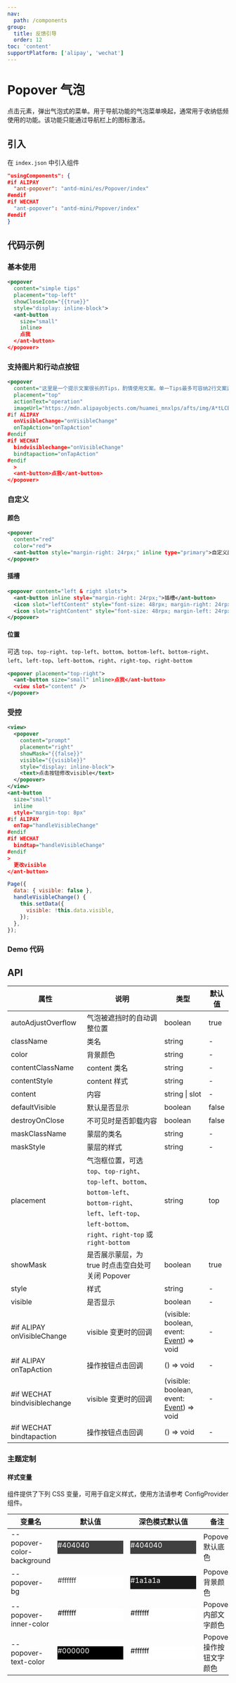```yaml
---
nav:
  path: /components
group:
  title: 反馈引导
  order: 12
toc: 'content'
supportPlatform: ['alipay', 'wechat']
---
```


# Popover 气泡

点击元素，弹出气泡式的菜单。用于导航功能的气泡菜单唤起，通常用于收纳低频使用的功能。该功能只能通过导航栏上的图标激活。

## 引入

在 `index.json` 中引入组件

```json
"usingComponents": {
#if ALIPAY
  "ant-popover": "antd-mini/es/Popover/index"
#endif
#if WECHAT
  "ant-popover": "antd-mini/Popover/index"
#endif
}
```

## 代码示例

### 基本使用

```xml
<popover
  content="simple tips"
  placement="top-left"
  showCloseIcon="{{true}}"
  style="display: inline-block">
  <ant-button
    size="small"
    inline>
    点我
  </ant-button>
</popover>
```

### 支持图片和行动点按钮

```xml
<popover
  content="这里是一个提示文案很长的Tips，酌情使用文案。单一Tips最多可容纳2行文案这里是一个提示文案很长的Tips，酌情使用文案。单一Tips最多可容纳2行文案…"
  placement="top"
  actionText="operation"
  imageUrl="https://mdn.alipayobjects.com/huamei_mnxlps/afts/img/A*tLCBTqxataIAAAAAAAAAAAAADkqGAQ/original"
#if ALIPAY
  onVisibleChange="onVisibleChange"
  onTapAction="onTapAction"
#endif
#if WECHAT
  bindvisiblechange="onVisibleChange"
  bindtapaction="onTapAction"
#endif
  >
  <ant-button>点我</ant-button>
</popover>
```

### 自定义

#### 颜色

```xml
<popover
  content="red"
  color="red">
  <ant-button style="margin-right: 24rpx;" inline type="primary">自定义颜色</ant-button>
</popover>
```

#### 插槽

```xml
<popover content="left & right slots">
  <ant-button inline style="margin-right: 24rpx;">插槽</ant-button>
  <icon slot="leftContent" style="font-size: 48rpx; margin-right: 24rpx;" type="FaceRecognitionOutline" />
  <icon slot="rightContent" style="font-size: 48rpx; margin-left: 24rpx;" type="FaceRecognitionOutline" />
</popover>
```

#### 位置

可选 `top`、`top-right`、`top-left`、`bottom`、`bottom-left`、`bottom-right`、`left`、`left-top`、`left-bottom`、`right`、`right-top`、`right-bottom`

```xml
<popover placement="top-right">
  <ant-button size="small" inline>点我</ant-button>
  <view slot="content" />
</popover>
```

### 受控

```xml
<view>
  <popover
    content="prompt"
    placement="right"
    showMask="{{false}}"
    visible="{{visible}}"
    style="display: inline-block">
    <text>点击按钮修改visible</text>
  </popover>
</view>
<ant-button
  size="small"
  inline
  style="margin-top: 8px"
#if ALIPAY
  onTap="handleVisibleChange"
#endif
#if WECHAT
  bindtap="handleVisibleChange"
#endif
>
  更改visible
</ant-button>
```

```js
Page({
  data: { visible: false },
  handleVisibleChange() {
    this.setData({
      visible: !this.data.visible,
    });
  },
});
```

### Demo 代码

<code src='../../demo/pages/Popover/index' noChangeButton></code>

## API

| 属性                          | 说明                                                                                                                                                                | 类型                                                                                                | 默认值 |
| ----------------------------- | ------------------------------------------------------------------------------------------------------------------------------------------------------------------- | --------------------------------------------------------------------------------------------------- | ------ |
| autoAdjustOverflow            | 气泡被遮挡时的自动调整位置                                                                                                                                          | boolean                                                                                             | true   |
| className                     | 类名                                                                                                                                                                | string                                                                                              | -      |
| color                         | 背景颜色                                                                                                                                                            | string                                                                                              | -      |
| contentClassName              | content 类名                                                                                                                                                        | string                                                                                              | -      |
| contentStyle                  | content 样式                                                                                                                                                        | string                                                                                              | -      |
| content                       | 内容                                                                                                                                                                | string \| slot                                                                                      | -      |
| defaultVisible                | 默认是否显示                                                                                                                                                        | boolean                                                                                             | false  |
| destroyOnClose                | 不可见时是否卸载内容                                                                                                                                                | boolean                                                                                             | false  |
| maskClassName                 | 蒙层的类名                                                                                                                                                          | string                                                                                              | -      |
| maskStyle                     | 蒙层的样式                                                                                                                                                          | string                                                                                              | -      |
| placement                     | 气泡框位置，可选 `top`、`top-right`、`top-left`、`bottom`、`bottom-left`、`bottom-right`、`left`、`left-top`、`left-bottom`、`right`、`right-top` 或 `right-bottom` | string                                                                                              | top    |
| showMask                      | 是否展示蒙层，为 true 时点击空白处可关闭 Popover                                                                                                                    | boolean                                                                                             | true   |
| style                         | 样式                                                                                                                                                                | string                                                                                              | -      |
| visible                       | 是否显示                                                                                                                                                            | boolean                                                                                             | -      |
| #if ALIPAY onVisibleChange    | visible 变更时的回调                                                                                                                                                | (visible: boolean, event: [Event](https://opendocs.alipay.com/mini/framework/event-object)) => void | -      |
| #if ALIPAY onTapAction        | 操作按钮点击回调                                                                                                                                                    | () => void                                                                                          | -      |
| #if WECHAT bindvisiblechange | visible 变更时的回调                                                                                                                                                | (visible: boolean, event: [Event](https://opendocs.alipay.com/mini/framework/event-object)) => void | -      |
| #if WECHAT bindtapaction     | 操作按钮点击回调                                                                                                                                                    | () => void                                                                                          | -      |

### 主题定制

#### 样式变量

组件提供了下列 CSS 变量，可用于自定义样式，使用方法请参考 ConfigProvider 组件。

| 变量名                     | 默认值                                                                                            | 深色模式默认值                                                                                    | 备注             |
| -------------------------- | ------------------------------------------------------------------------------------------------- | ------------------------------------------------------------------------------------------------- | ---------------- |
| --popover-color-background | <div style="width: 150px; height: 30px; background-color: #404040; color: #ffffff;">#404040</div> | <div style="width: 150px; height: 30px; background-color: #404040; color: #ffffff;">#404040</div> | Popover 默认底色 |
| --popover-bg               | <div style="width: 150px; height: 30px; background-color: #ffffff; color: #333333;">#ffffff</div> | <div style="width: 150px; height: 30px; background-color: #1a1a1a; color: #ffffff;">#1a1a1a</div> | Popover 背景颜色 |
| --popover-inner-color      | <div style="width: 150px; height: 30px; background-color: #ffffff; color: #000000;">#ffffff</div> | <div style="width: 150px; height: 30px; background-color: #ffffff; color: #000000;">#ffffff</div> | Popover 内部文字颜色 |
| --popover-text-color       | <div style="width: 150px; height: 30px; background-color: #000000; color: #ffffff;">#000000</div> | <div style="width: 150px; height: 30px; background-color: #ffffff; color: #000000;">#ffffff</div> | Popover 操作按钮文字颜色 |
